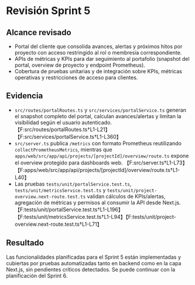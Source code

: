 # Revisión Sprint 5

## Alcance revisado
- Portal del cliente que consolida avances, alertas y próximos hitos por proyecto con acceso restringido al rol o membresía correspondiente.
- APIs de métricas y KPIs para dar seguimiento al portafolio (snapshot del portal, overview de proyecto y endpoint Prometheus).
- Cobertura de pruebas unitarias y de integración sobre KPIs, métricas operativas y restricciones de acceso para clientes.

## Evidencia
- `src/routes/portalRoutes.ts` y `src/services/portalService.ts` generan el snapshot completo del portal, calculan avances/alertas y limitan la visibilidad según el usuario autenticado. 【F:src/routes/portalRoutes.ts†L1-L21】【F:src/services/portalService.ts†L1-L360】
- `src/server.ts` publica `/metrics` con formato Prometheus reutilizando `collectPrometheusMetrics`, mientras que `apps/web/src/app/api/projects/[projectId]/overview/route.ts` expone el overview protegido para dashboards web. 【F:src/server.ts†L1-L73】【F:apps/web/src/app/api/projects/[projectId]/overview/route.ts†L1-L40】
- Las pruebas `tests/unit/portalService.test.ts`, `tests/unit/metricsService.test.ts` y `tests/unit/project-overview.next-route.test.ts` validan cálculos de KPIs/alertas, agregación de métricas y permisos al consumir la API desde Next.js. 【F:tests/unit/portalService.test.ts†L1-L196】【F:tests/unit/metricsService.test.ts†L1-L94】【F:tests/unit/project-overview.next-route.test.ts†L1-L71】

## Resultado
Las funcionalidades planificadas para el Sprint 5 están implementadas y cubiertas por pruebas automatizadas tanto en backend como en la capa Next.js, sin pendientes críticos detectados. Se puede continuar con la planificación del Sprint 6.
